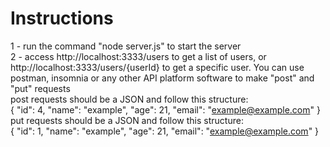 # Instructions

1 - run the command "node server.js" to start the server \
2 - access http://localhost:3333/users to get a list of users, or http://localhost:3333/users/{userId} to get a specific user.
You can use postman, insomnia or any other API platform software to make "post" and "put" requests\
post requests should be a JSON and follow this structure: \
{
           "id": 4,
        "name": "example",
        "age": 21,
        "email": "example@example.com"
} \
put requests should be a JSON and follow this structure: \
{
           "id": 1,
        "name": "example",
        "age": 21,
        "email": "example@example.com"
}
